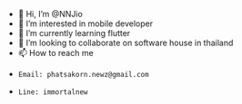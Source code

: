 - 👋 Hi, I’m @NNJio
- 👀 I’m interested in mobile developer
- 🌱 I’m currently learning flutter
- 💞️ I’m looking to collaborate on software house in thailand
- 📫 How to reach me 
-     Email: phatsakorn.newz@gmail.com                
-     Line: immortalnew
<!---
NNJio/NNJio is a ✨ special ✨ repository because its `README.md` (this file) appears on your GitHub profile.
You can click the Preview link to take a look at your changes.
--->
